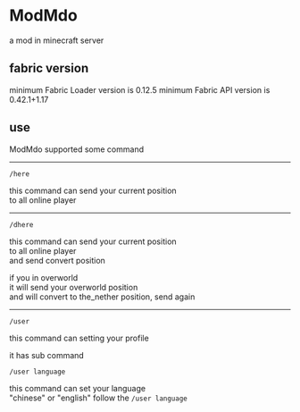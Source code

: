 # ModMdo
a mod in minecraft server

## fabric version
minimum Fabric Loader version is 0.12.5
minimum Fabric API version is 0.42.1+1.17


## use
ModMdo supported some command

<hr>

```
/here 
```
this command can send your current position<br>
to all online player

<hr>

```
/dhere 
```

this command can send your current position<br>
to all online player<br>
and send convert position

if you in overworld<br>
it will send your overworld position<br>
and will convert to the_nether position, send again

<hr>

```
/user 
```

this command can setting your profile

it has sub command
```
/user language 
```
this command can set your language<br>
"chinese" or "english" follow the ``` /user language ```
